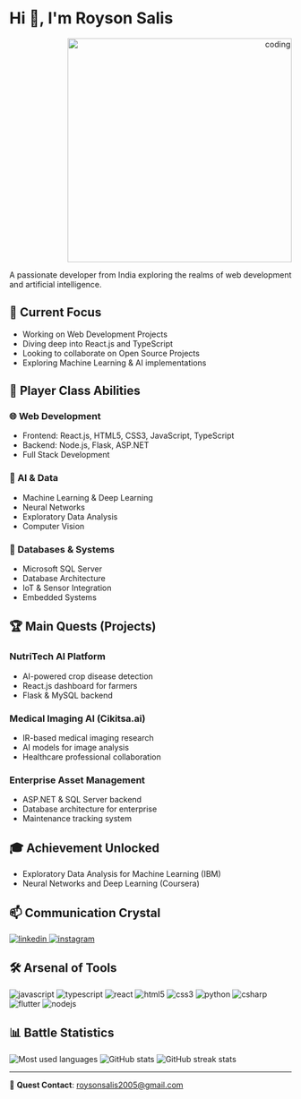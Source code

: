# Hi 👋, I'm Royson Salis

<div align="right">
  <img width="400" src="https://camo.githubusercontent.com/62da68eb62b1e5f175f7d1f0191dd89a653d7908feb22d37d4a0ab07365d6791/68747470733a2f2f6d656469612e67697068792e636f6d2f6d656469612f4d3967624264396e6244724f5475314d71782f67697068792e676966" alt="coding"/>
</div>

A passionate developer from India exploring the realms of web development and artificial intelligence.

## 🎯 Current Focus
- Working on Web Development Projects
- Diving deep into React.js and TypeScript
- Looking to collaborate on Open Source Projects
- Exploring Machine Learning & AI implementations

## 💫 Player Class Abilities
### 🌐 Web Development
- Frontend: React.js, HTML5, CSS3, JavaScript, TypeScript
- Backend: Node.js, Flask, ASP.NET
- Full Stack Development

### 🤖 AI & Data
- Machine Learning & Deep Learning
- Neural Networks
- Exploratory Data Analysis
- Computer Vision

### 💾 Databases & Systems
- Microsoft SQL Server
- Database Architecture
- IoT & Sensor Integration
- Embedded Systems

## 🏆 Main Quests (Projects)
### NutriTech AI Platform
- AI-powered crop disease detection
- React.js dashboard for farmers
- Flask & MySQL backend

### Medical Imaging AI (Cikitsa.ai)
- IR-based medical imaging research
- AI models for image analysis
- Healthcare professional collaboration

### Enterprise Asset Management
- ASP.NET & SQL Server backend
- Database architecture for enterprise
- Maintenance tracking system

## 🎓 Achievement Unlocked
- Exploratory Data Analysis for Machine Learning (IBM)
- Neural Networks and Deep Learning (Coursera)

## 📫 Communication Crystal
<div align="left">
  <a href="https://www.linkedin.com/in/royson-salis-3ab32628a/" target="_blank">
    <img src="https://img.shields.io/badge/LinkedIn-0077B5?style=for-the-badge&logo=linkedin&logoColor=white" alt="linkedin"/>
  </a>
  <a href="https://www.instagram.com/royson._/" target="_blank">
    <img src="https://img.shields.io/badge/Instagram-E4405F?style=for-the-badge&logo=instagram&logoColor=white" alt="instagram"/>
  </a>
</div>

## 🛠️ Arsenal of Tools
<div align="left">
  <img src="https://img.shields.io/badge/JavaScript-F7DF1E?style=for-the-badge&logo=javascript&logoColor=black" alt="javascript"/>
  <img src="https://img.shields.io/badge/TypeScript-3178C6?style=for-the-badge&logo=typescript&logoColor=white" alt="typescript"/>
  <img src="https://img.shields.io/badge/React-20232A?style=for-the-badge&logo=react&logoColor=61DAFB" alt="react"/>
  <img src="https://img.shields.io/badge/HTML5-E34F26?style=for-the-badge&logo=html5&logoColor=white" alt="html5"/>
  <img src="https://img.shields.io/badge/CSS3-1572B6?style=for-the-badge&logo=css3&logoColor=white" alt="css3"/>
  <img src="https://img.shields.io/badge/Python-3776AB?style=for-the-badge&logo=python&logoColor=white" alt="python"/>
  <img src="https://img.shields.io/badge/C%23-239120?style=for-the-badge&logo=c-sharp&logoColor=white" alt="csharp"/>
  <img src="https://img.shields.io/badge/Flutter-02569B?style=for-the-badge&logo=flutter&logoColor=white" alt="flutter"/>
  <img src="https://img.shields.io/badge/Node.js-339933?style=for-the-badge&logo=node.js&logoColor=white" alt="nodejs"/>
</div>

## 📊 Battle Statistics
<div align="left">
  <img src="https://github-readme-stats.vercel.app/api/top-langs/?username=roysonsalis&layout=compact&theme=dark&hide_border=true" alt="Most used languages"/>
  <img src="https://github-readme-stats.vercel.app/api?username=roysonsalis&show_icons=true&theme=dark&hide_border=true" alt="GitHub stats"/>
  <img src="https://github-readme-streak-stats.herokuapp.com/?user=roysonsalis&theme=dark&hide_border=true" alt="GitHub streak stats"/>
</div>

---
📧 **Quest Contact**: roysonsalis2005@gmail.com
